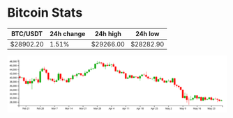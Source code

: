 # Bitcoin Stats

BTC/USDT|24h change|24h high|24h low|
|---|---|---|---|
|$28902.20|1.51%|$29266.00|$28282.90|

<img src="./chart.svg">
